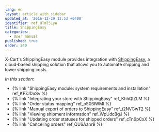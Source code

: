 ```yaml
---
lang: en
layout: article_with_sidebar
updated_at: '2016-12-29 12:53 +0400'
identifier: ref_HTml5LyW
title: ShippingEasy
categories:
  - User manual
published: true
order: 240
---
```



X-Cart's ShippingEasy module provides integration with [ShippingEasy](http://shippingeasy.com/ "http://shippingeasy.com/"), a cloud-based shipping solution that allows you to automate shipping and lower shipping costs.

_In this section:_

*   {% link "ShippingEasy module: system requirements and installation" ref_KF7JDnSv %}
*   {% link "Integrating your store with ShippingEasy" ref_KhhQlZLM %}
*   {% link "Order status mapping" ref_o506IWMl %}
*   {% link "Manual export of orders to ShippingEasy" ref_t2NVGwT2 %}
*   {% link "Viewing shipment information" ref_WpUdcBgJ %}
*   {% link "Updating order statuses for shipped orders" ref_cTn6pCxX %}
*   {% link "Canceling orders" ref_QU6Aanr9 %}
